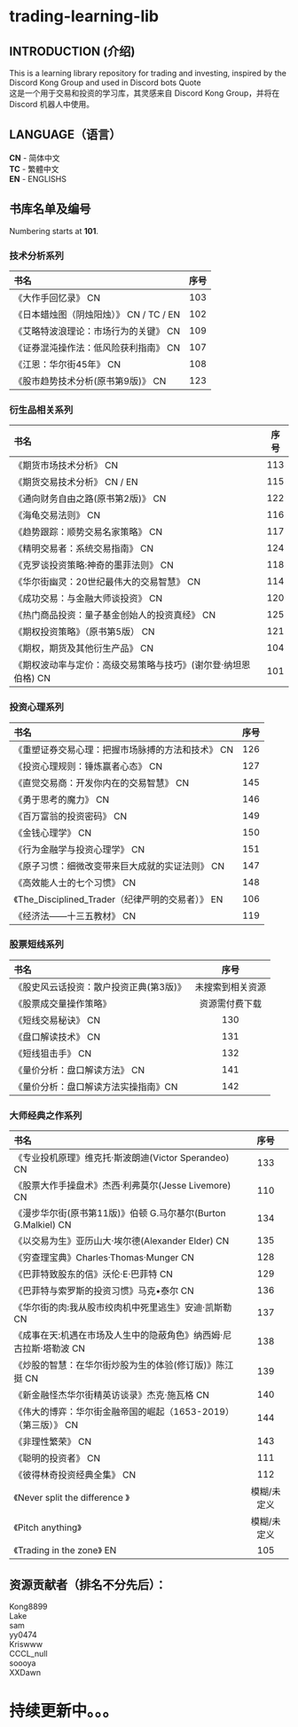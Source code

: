 # trading-learning-lib

INTRODUCTION (介绍)
-----
This is a learning library repository for trading and investing, inspired by the Discord Kong Group and used in Discord bots Quote  
这是一个用于交易和投资的学习库，其灵感来自 Discord Kong Group，并将在 Discord 机器人中使用。




LANGUAGE（语言）
-----
**CN** - 简体中文   
**TC** - 繁體中文  
**EN** - ENGLISHS

书库名单及编号
------
Numbering starts at **101**.  
### 技术分析系列
|书名|序号|
|:----|:----:|
|《大作手回忆录》  CN	|103|
|《日本蜡烛图（阴烛阳烛）》  CN / TC / EN	|102|
|《艾略特波浪理论：市场行为的关键》  CN|109|
|《证券混沌操作法：低风险获利指南》  CN|107|
|《江恩：华尔街45年》  CN|108|
|《股市趋势技术分析(原书第9版)》  CN|123|

### 衍生品相关系列
|书名|序号|
|:----|:----:|
|《期货市场技术分析》  CN|113|
|《期货交易技术分析》	CN / EN|115|
|《通向财务自由之路(原书第2版)》  CN|122|
|《海龟交易法则》	  CN|116|
|《趋势跟踪：顺势交易名家策略》	  CN|117|
|《精明交易者：系统交易指南》	  CN|124|
|《克罗谈投资策略:神奇的墨菲法则》	  CN|118|
|《华尔街幽灵：20世纪最伟大的交易智慧》	  CN|114|
|《成功交易：与金融大师谈投资》	  CN|120|
|《热门商品投资：量子基金创始人的投资真经》	  CN|125|
|《期权投资策略》（原书第5版）	  CN|121|
|《期权，期货及其他衍生产品》	  CN|104|
|《期权波动率与定价：高级交易策略与技巧》(谢尔登·纳坦恩伯格)  CN|101|

### 投资心理系列
|书名|序号|
|:----|:----:|
|《重塑证券交易心理：把握市场脉搏的方法和技术》	  CN|126|
|《投资心理规则：锤炼赢者心态》	  CN|127|
|《直觉交易商：开发你内在的交易智慧》  CN|145|
|《勇于思考的魔力》   CN|146|
|《百万富翁的投资密码》  CN|149|
|《金钱心理学》  CN|150|
|《行为金融学与投资心理学》  CN|151|
|《原子习惯：细微改变带来巨大成就的实证法则》  CN|147|
|《高效能人士的七个习惯》  CN|148|
|《The_Disciplined_Trader（纪律严明的交易者）》  EN|106|
|《经济法——十三五教材》  CN|119|  

### 股票短线系列
|书名|序号|
|:----|:----:|
《股史风云话投资：散户投资正典(第3版)》	 |未搜索到相关资源|
《股票成交量操作策略》	|资源需付费下载|
《短线交易秘诀》	  CN|130|
《盘口解读技术》	  CN|131|
《短线狙击手》	  CN|132|
《量价分析：盘口解读方法》  CN|141|
《量价分析：盘口解读方法实操指南》CN|142|

### 大师经典之作系列
|书名|序号|
|:----|:----:|
《专业投机原理》维克托·斯波朗迪(Victor Sperandeo)   CN|133|
《股票大作手操盘术》杰西·利弗莫尔(Jesse Livemore)	  CN|110|
《漫步华尔街(原书第11版)》伯顿 G.马尔基尔(Burton G.Malkiel)  CN|134|
《以交易为生》亚历山大·埃尔德(Alexander Elder)	  CN|135|
《穷查理宝典》Charles·Thomas·Munger  CN|128|
《巴菲特致股东的信》沃伦·E·巴菲特  CN|129|
《巴菲特与索罗斯的投资习惯》马克•泰尔	  CN|136|
《华尔街的肉:我从股市绞肉机中死里逃生》安迪·凯斯勒	  CN|137|
《成事在天:机遇在市场及人生中的隐蔽角色》纳西姆·尼古拉斯·塔勒波	  CN|138|
《炒股的智慧：在华尔街炒股为生的体验(修订版)》陈江挺	  CN|139|
《新金融怪杰华尔街精英访谈录》杰克·施瓦格	  CN|140|
《伟大的博弈：华尔街金融帝国的崛起（1653-2019）（第三版）》	  CN|144|
《非理性繁荣》	  CN|143|
《聪明的投资者》	  CN|111|
《彼得林奇投资经典全集》	  CN|112|
《Never split the difference 》	|模糊/未定义|
《Pitch anything》	|模糊/未定义|
《Trading in the zone》 	EN|105|



资源贡献者（排名不分先后）：
----
Kong8899  
Lake  
sam  
yy0474  
Kriswww  
CCCL_null  
soooya  
XXDawn 


持续更新中。。。
====